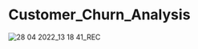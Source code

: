 # Customer_Churn_Analysis
![28 04 2022_13 18 41_REC](https://user-images.githubusercontent.com/54958082/165703759-56831ef1-c2c5-4e98-a1d6-c127609595d9.png)
